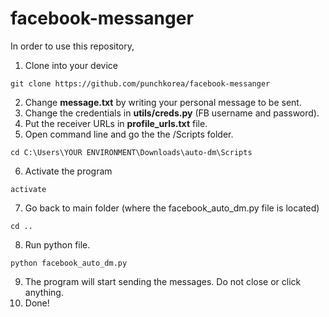 # facebook-messanger

In order to use this repository, 
1. Clone into your device
```
git clone https://github.com/punchkorea/facebook-messanger
```

2. Change **message.txt** by writing your personal message to be sent.
3. Change the credentials in **utils/creds.py** (FB username and password).
4. Put the receiver URLs in **profile_urls.txt** file.
5. Open command line and go the the /Scripts folder.
```
cd C:\Users\YOUR ENVIRONMENT\Downloads\auto-dm\Scripts
```
6. Activate the program
```
activate
```
7. Go back to main folder (where the facebook_auto_dm.py file is located)
```
cd ..
```
8. Run python file.
```
python facebook_auto_dm.py
```
9. The program will start sending the messages. Do not close or click anything.
10. Done!

